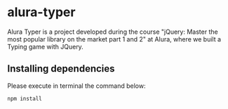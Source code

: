 # alura-typer
Alura Typer is a project developed during the course "jQuery: Master the most popular library on the market part 1 and 2" at Alura, where we built a Typing game with JQuery.

## Installing dependencies
Please execute in terminal the command below:

`npm install`

